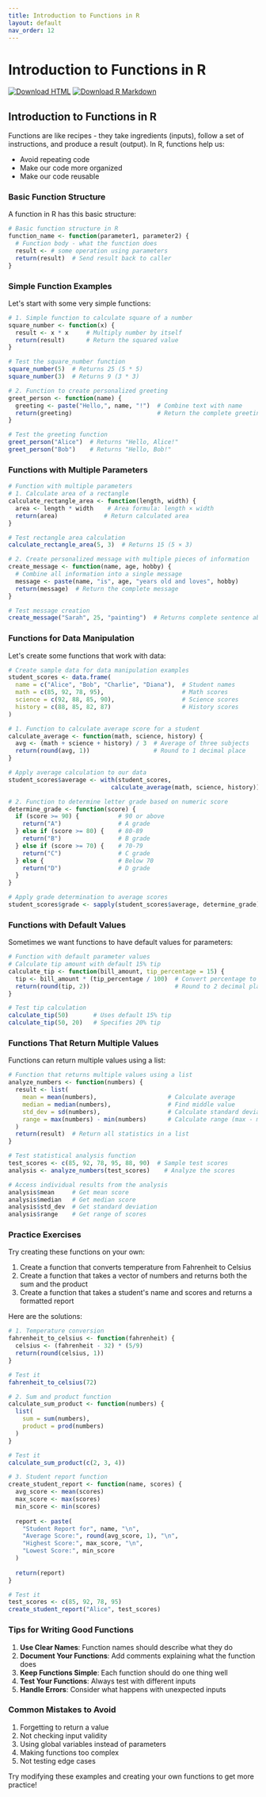 ```yaml
---
title: Introduction to Functions in R
layout: default
nav_order: 12
---
```


# Introduction to Functions in R

[<img src="https://img.shields.io/badge/Download-HTML-blue?style=for-the-badge&logo=html5" alt="Download HTML" />](../rendered-html/function_basics.html)
[<img src="https://img.shields.io/badge/Download-R_Markdown-green?style=for-the-badge&logo=r" alt="Download R Markdown" />](function_basics.Rmd)

## Introduction to Functions in R

Functions are like recipes - they take ingredients (inputs), follow a set of instructions, and produce a result (output). In R, functions help us:
- Avoid repeating code
- Make our code more organized
- Make our code reusable

### Basic Function Structure

A function in R has this basic structure:
```r
# Basic function structure in R
function_name <- function(parameter1, parameter2) {
  # Function body - what the function does
  result <- # some operation using parameters
  return(result)  # Send result back to caller
}
```

### Simple Function Examples

Let's start with some very simple functions:

```r
# 1. Simple function to calculate square of a number
square_number <- function(x) {
  result <- x * x     # Multiply number by itself
  return(result)      # Return the squared value
}

# Test the square_number function
square_number(5)  # Returns 25 (5 * 5)
square_number(3)  # Returns 9 (3 * 3)

# 2. Function to create personalized greeting
greet_person <- function(name) {
  greeting <- paste("Hello,", name, "!")  # Combine text with name
  return(greeting)                        # Return the complete greeting
}

# Test the greeting function
greet_person("Alice")  # Returns "Hello, Alice!"
greet_person("Bob")    # Returns "Hello, Bob!"
```

### Functions with Multiple Parameters

```r
# Function with multiple parameters
# 1. Calculate area of a rectangle
calculate_rectangle_area <- function(length, width) {
  area <- length * width    # Area formula: length × width
  return(area)             # Return calculated area
}

# Test rectangle area calculation
calculate_rectangle_area(5, 3)  # Returns 15 (5 × 3)

# 2. Create personalized message with multiple pieces of information
create_message <- function(name, age, hobby) {
  # Combine all information into a single message
  message <- paste(name, "is", age, "years old and loves", hobby)
  return(message)  # Return the complete message
}

# Test message creation
create_message("Sarah", 25, "painting")  # Returns complete sentence about Sarah
```

### Functions for Data Manipulation

Let's create some functions that work with data:

```r
# Create sample data for data manipulation examples
student_scores <- data.frame(
  name = c("Alice", "Bob", "Charlie", "Diana"),  # Student names
  math = c(85, 92, 78, 95),                      # Math scores
  science = c(92, 88, 85, 90),                   # Science scores
  history = c(88, 85, 82, 87)                    # History scores
)

# 1. Function to calculate average score for a student
calculate_average <- function(math, science, history) {
  avg <- (math + science + history) / 3  # Average of three subjects
  return(round(avg, 1))                  # Round to 1 decimal place
}

# Apply average calculation to our data
student_scores$average <- with(student_scores, 
                             calculate_average(math, science, history))

# 2. Function to determine letter grade based on numeric score
determine_grade <- function(score) {
  if (score >= 90) {           # 90 or above
    return("A")                # A grade
  } else if (score >= 80) {    # 80-89
    return("B")                # B grade
  } else if (score >= 70) {    # 70-79
    return("C")                # C grade
  } else {                     # Below 70
    return("D")                # D grade
  }
}

# Apply grade determination to average scores
student_scores$grade <- sapply(student_scores$average, determine_grade)
```

### Functions with Default Values

Sometimes we want functions to have default values for parameters:

```r
# Function with default parameter values
# Calculate tip amount with default 15% tip
calculate_tip <- function(bill_amount, tip_percentage = 15) {
  tip <- bill_amount * (tip_percentage / 100)  # Convert percentage to decimal
  return(round(tip, 2))                        # Round to 2 decimal places
}

# Test tip calculation
calculate_tip(50)       # Uses default 15% tip
calculate_tip(50, 20)   # Specifies 20% tip
```

### Functions That Return Multiple Values

Functions can return multiple values using a list:

```r
# Function that returns multiple values using a list
analyze_numbers <- function(numbers) {
  result <- list(
    mean = mean(numbers),                    # Calculate average
    median = median(numbers),                # Find middle value
    std_dev = sd(numbers),                   # Calculate standard deviation
    range = max(numbers) - min(numbers)      # Calculate range (max - min)
  )
  return(result)  # Return all statistics in a list
}

# Test statistical analysis function
test_scores <- c(85, 92, 78, 95, 88, 90)  # Sample test scores
analysis <- analyze_numbers(test_scores)    # Analyze the scores

# Access individual results from the analysis
analysis$mean     # Get mean score
analysis$median   # Get median score
analysis$std_dev  # Get standard deviation
analysis$range    # Get range of scores
```

### Practice Exercises

Try creating these functions on your own:

1. Create a function that converts temperature from Fahrenheit to Celsius
2. Create a function that takes a vector of numbers and returns both the sum and the product
3. Create a function that takes a student's name and scores and returns a formatted report

Here are the solutions:

```r
# 1. Temperature conversion
fahrenheit_to_celsius <- function(fahrenheit) {
  celsius <- (fahrenheit - 32) * (5/9)
  return(round(celsius, 1))
}

# Test it
fahrenheit_to_celsius(72)

# 2. Sum and product function
calculate_sum_product <- function(numbers) {
  list(
    sum = sum(numbers),
    product = prod(numbers)
  )
}

# Test it
calculate_sum_product(c(2, 3, 4))

# 3. Student report function
create_student_report <- function(name, scores) {
  avg_score <- mean(scores)
  max_score <- max(scores)
  min_score <- min(scores)
  
  report <- paste(
    "Student Report for", name, "\n",
    "Average Score:", round(avg_score, 1), "\n",
    "Highest Score:", max_score, "\n",
    "Lowest Score:", min_score
  )
  
  return(report)
}

# Test it
test_scores <- c(85, 92, 78, 95)
create_student_report("Alice", test_scores)
```

### Tips for Writing Good Functions

1. **Use Clear Names**: Function names should describe what they do
2. **Document Your Functions**: Add comments explaining what the function does
3. **Keep Functions Simple**: Each function should do one thing well
4. **Test Your Functions**: Always test with different inputs
5. **Handle Errors**: Consider what happens with unexpected inputs

### Common Mistakes to Avoid

1. Forgetting to return a value
2. Not checking input validity
3. Using global variables instead of parameters
4. Making functions too complex
5. Not testing edge cases

Try modifying these examples and creating your own functions to get more practice! 